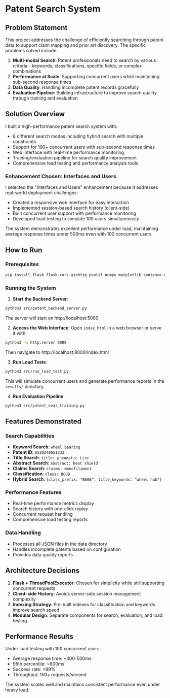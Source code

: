 # Patent Search System

## Problem Statement

This project addresses the challenge of efficiently searching through patent data to support claim mapping and prior art discovery. The specific problems solved include:

1. **Multi-modal Search**: Patent professionals need to search by various criteria - keywords, classifications, specific fields, or complex combinations
2. **Performance at Scale**: Supporting concurrent users while maintaining sub-second response times
3. **Data Quality**: Handling incomplete patent records gracefully
4. **Evaluation Pipeline**: Building infrastructure to improve search quality through training and evaluation

## Solution Overview

I built a high-performance patent search system with:
- 8 different search modes including hybrid search with multiple constraints
- Support for 100+ concurrent users with sub-second response times
- Web interface with real-time performance monitoring
- Training/evaluation pipeline for search quality improvement
- Comprehensive load testing and performance analysis tools

### Enhancement Chosen: Interfaces and Users

I selected the "Interfaces and Users" enhancement because it addresses real-world deployment challenges:
- Created a responsive web interface for easy interaction
- Implemented session-based search history (client-side)
- Built concurrent user support with performance monitoring
- Developed load testing to simulate 100 users simultaneously

The system demonstrates excellent performance under load, maintaining average response times under 500ms even with 100 concurrent users.

## How to Run

### Prerequisites
```bash
pip install flask flask-cors aiohttp psutil numpy matplotlib sentence-transformers scikit-learn
```

### Running the System

1. **Start the Backend Server**:
```bash
python3 src/patent_backend_server.py
```
The server will start on http://localhost:5000

2. **Access the Web Interface**:
Open `index.html` in a web browser or serve it with:
```bash
python3 -m http.server 8000
```
Then navigate to http://localhost:8000/index.html

3. **Run Load Tests**:
```bash
python3 src/run_load_test.py
```
This will simulate concurrent users and generate performance reports in the `results/` directory.

4. **Run Evaluation Pipeline**:
```bash
python3 src/patent_eval_training.py
```

## Features Demonstrated

### Search Capabilities
- **Keyword Search**: `wheel bearing`
- **Patent ID**: `US20240051333`
- **Title Search**: `title: pneumatic tire`
- **Abstract Search**: `abstract: heat shield`
- **Claims Search**: `claims: monofilament`
- **Classification**: `class: B60B`
- **Hybrid Search**: `{class_prefix: "B60B", title_keywords: "wheel hub"}`

### Performance Features
- Real-time performance metrics display
- Search history with one-click replay
- Concurrent request handling
- Comprehensive load testing reports

### Data Handling
- Processes all JSON files in the data directory
- Handles incomplete patents based on configuration
- Provides data quality reports

## Architecture Decisions

1. **Flask + ThreadPoolExecutor**: Chosen for simplicity while still supporting concurrent requests
2. **Client-side History**: Avoids server-side session management complexity
3. **Indexing Strategy**: Pre-built indexes for classification and keywords improve search speed
4. **Modular Design**: Separate components for search, evaluation, and load testing

## Performance Results

Under load testing with 100 concurrent users:
- Average response time: ~400-500ms
- 95th percentile: ~800ms
- Success rate: >99%
- Throughput: 150+ requests/second

The system scales well and maintains consistent performance even under heavy load.
